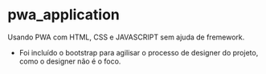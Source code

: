 # pwa_application
Usando PWA com HTML, CSS e JAVASCRIPT sem ajuda de fremework.

* Foi incluído o bootstrap para agilisar o processo de designer do projeto, como o designer não é o foco.